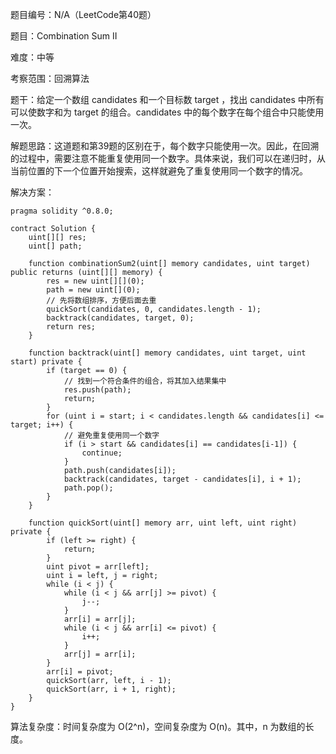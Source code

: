 题目编号：N/A（LeetCode第40题）

题目：Combination Sum II

难度：中等

考察范围：回溯算法

题干：给定一个数组 candidates 和一个目标数 target ，找出 candidates 中所有可以使数字和为 target 的组合。candidates 中的每个数字在每个组合中只能使用一次。

解题思路：这道题和第39题的区别在于，每个数字只能使用一次。因此，在回溯的过程中，需要注意不能重复使用同一个数字。具体来说，我们可以在递归时，从当前位置的下一个位置开始搜索，这样就避免了重复使用同一个数字的情况。

解决方案：

```solidity
pragma solidity ^0.8.0;

contract Solution {
    uint[][] res;
    uint[] path;
    
    function combinationSum2(uint[] memory candidates, uint target) public returns (uint[][] memory) {
        res = new uint[][](0);
        path = new uint[](0);
        // 先将数组排序，方便后面去重
        quickSort(candidates, 0, candidates.length - 1);
        backtrack(candidates, target, 0);
        return res;
    }
    
    function backtrack(uint[] memory candidates, uint target, uint start) private {
        if (target == 0) {
            // 找到一个符合条件的组合，将其加入结果集中
            res.push(path);
            return;
        }
        for (uint i = start; i < candidates.length && candidates[i] <= target; i++) {
            // 避免重复使用同一个数字
            if (i > start && candidates[i] == candidates[i-1]) {
                continue;
            }
            path.push(candidates[i]);
            backtrack(candidates, target - candidates[i], i + 1);
            path.pop();
        }
    }
    
    function quickSort(uint[] memory arr, uint left, uint right) private {
        if (left >= right) {
            return;
        }
        uint pivot = arr[left];
        uint i = left, j = right;
        while (i < j) {
            while (i < j && arr[j] >= pivot) {
                j--;
            }
            arr[i] = arr[j];
            while (i < j && arr[i] <= pivot) {
                i++;
            }
            arr[j] = arr[i];
        }
        arr[i] = pivot;
        quickSort(arr, left, i - 1);
        quickSort(arr, i + 1, right);
    }
}
```

算法复杂度：时间复杂度为 O(2^n)，空间复杂度为 O(n)。其中，n 为数组的长度。